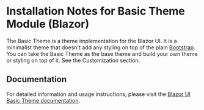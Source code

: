 # Installation Notes for Basic Theme Module (Blazor)

The Basic Theme is a theme implementation for the Blazor UI. It is a minimalist theme that doesn't add any styling on top of the plain [Bootstrap](https://getbootstrap.com/). You can take the Basic Theme as the base theme and build your own theme or styling on top of it. See the Customization section.

## Documentation

For detailed information and usage instructions, please visit the [Blazor UI Basic Theme documentation](https://abp.io/docs/latest/framework/ui/blazor/basic-theme?UI=BlazorServer). 
